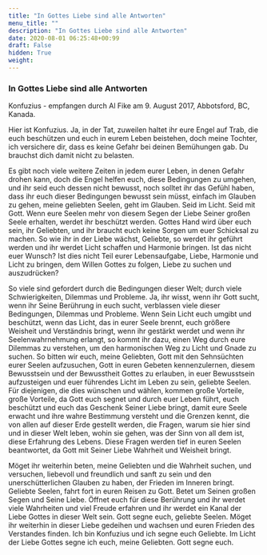 ```yaml
---
title: "In Gottes Liebe sind alle Antworten"
menu_title: ""
description: "In Gottes Liebe sind alle Antworten"
date: 2020-08-01 06:25:48+00:99
draft: False
hidden: True
weight:
---
```

### In Gottes Liebe sind alle Antworten

Konfuzius - empfangen durch Al Fike am 9. August 2017, Abbotsford, BC, Kanada.

Hier ist Konfuzius. Ja, in der Tat, zuweilen haltet ihr eure Engel auf Trab, die euch beschützen und euch in eurem Leben beistehen, doch meine Tochter, ich versichere dir, dass es keine Gefahr bei deinen Bemühungen gab. Du brauchst dich damit nicht zu belasten.

Es gibt noch viele weitere Zeiten in jedem eurer Leben, in denen Gefahr drohen kann, doch die Engel helfen euch, diese Bedingungen zu umgehen, und ihr seid euch dessen nicht bewusst, noch solltet ihr das Gefühl haben, dass ihr euch dieser Bedingungen bewusst sein müsst, einfach im Glauben zu gehen, meine geliebten Seelen, geht im Glauben. Seid im Licht. Seid mit Gott. Wenn eure Seelen mehr von diesem Segen der Liebe Seiner großen Seele erhalten, werdet ihr beschützt werden. Gottes Hand wird über euch sein, ihr Geliebten, und ihr braucht euch keine Sorgen um euer Schicksal zu machen. So wie ihr in der Liebe wächst, Geliebte, so werdet ihr geführt werden und ihr werdet Licht schaffen und Harmonie bringen. Ist das nicht euer Wunsch? Ist dies nicht Teil eurer Lebensaufgabe, Liebe, Harmonie und Licht zu bringen, dem Willen Gottes zu folgen, Liebe zu suchen und auszudrücken?

So viele sind gefordert durch die Bedingungen dieser Welt; durch viele Schwierigkeiten, Dilemmas und Probleme. Ja, ihr wisst, wenn ihr Gott sucht, wenn ihr Seine Berührung in euch sucht, verblassen viele dieser Bedingungen, Dilemmas und Probleme. Wenn Sein Licht euch umgibt und beschützt, wenn das Licht, das in eurer Seele brennt, euch größere Weisheit und Verständnis bringt, wenn ihr gestärkt werdet und wenn ihr Seelenwahrnehmung erlangt, so kommt ihr dazu, einen Weg durch eure Dilemmas zu verstehen, um den harmonischen Weg zu Licht und Gnade zu suchen. So bitten wir euch, meine Geliebten, Gott mit den Sehnsüchten eurer Seelen aufzusuchen, Gott in euren Gebeten kennenzulernen, diesem Bewusstsein und der Bewusstheit Gottes zu erlauben, in euer Bewusstsein aufzusteigen und euer führendes Licht im Leben zu sein, geliebte Seelen. Für diejenigen, die dies wünschen und wählen, kommen große Vorteile, große Vorteile, da Gott euch segnet und durch euer Leben führt, euch beschützt und euch das Geschenk Seiner Liebe bringt, damit eure Seele erwacht und ihre wahre Bestimmung versteht und die Grenzen kennt, die von allen auf dieser Erde gestellt werden, die Fragen, warum sie hier sind und in dieser Welt leben, wohin sie gehen, was der Sinn von all dem ist, diese Erfahrung des Lebens. Diese Fragen werden tief in euren Seelen beantwortet, da Gott mit Seiner Liebe Wahrheit und Weisheit bringt.

Möget ihr weiterhin beten, meine Geliebten und die Wahrheit suchen, und versuchen, liebevoll und freundlich und sanft zu sein und den unerschütterlichen Glauben zu haben, der Frieden im Inneren bringt. Geliebte Seelen, fahrt fort in euren Reisen zu Gott. Betet um Seinen großen Segen und Seine Liebe. Öffnet euch für diese Berührung und ihr werdet viele Wahrheiten und viel Freude erfahren und ihr werdet ein Kanal der Liebe Gottes in dieser Welt sein. Gott segne euch, geliebte Seelen. Möget ihr weiterhin in dieser Liebe gedeihen und wachsen und euren Frieden des Verstandes finden. Ich bin Konfuzius und ich segne euch Geliebte. Im Licht der Liebe Gottes segne ich euch, meine Geliebten. Gott segne euch.
